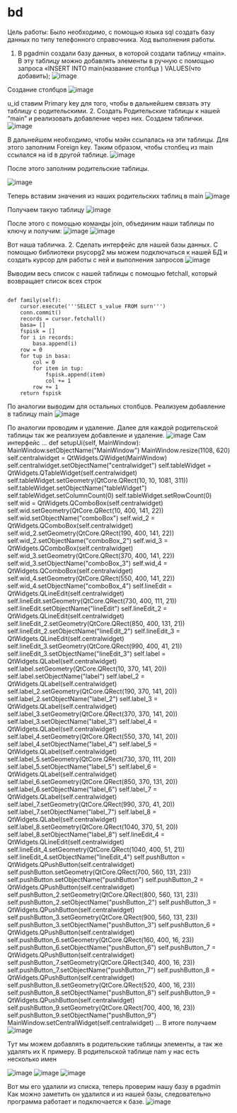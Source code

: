 # bd
Цель работы:
Было необходимо, с помощью языка sql создать базу данных по типу телефонного справочника.
Ход выполнения работы.
1.	В pgadmin создали базу данных, в которой создали таблицу «main». В эту таблицу можно добавлять элементы в ручную с помощью запроса «INSERT INTO main(название столбца ) VALUES(что добавить);
![image](https://user-images.githubusercontent.com/57058926/132247360-70d9ef62-e6ac-467e-ae90-d02314ad8748.png)

 
Создание столбцов
 ![image](https://user-images.githubusercontent.com/57058926/132247362-76f21455-238b-41e7-9e32-9e8801df2013.png)

u_id ставим Primary key для того, чтобы в дальнейшем связать эту таблицу с родительскими.
2.	Создать Родительские таблицы к нашей “main” и реализовать добавление через них.
Создаем таблички.
 ![image](https://user-images.githubusercontent.com/57058926/132247364-9682ee37-39a3-43d1-bc7d-388f520b3fe7.png)

В дальнейшем необходимо, чтобы мэйн ссылалась на эти таблицы. Для этого заполним Foreign key. Таким образом, чтобы столбец из main ссылался на id в другой таблице.
 ![image](https://user-images.githubusercontent.com/57058926/132247369-ae8f71aa-5311-489c-9890-2be16338881a.png)

После этого заполним родительские таблицы.
 
![image](https://user-images.githubusercontent.com/57058926/132247378-568b2c5e-8eb2-4ae6-83ef-714fb229e438.png)

Теперь вставим значения из наших родительских таблиц в main 
![image](https://user-images.githubusercontent.com/57058926/132247393-c03fecf9-c0b4-409e-bfe8-c46da342b528.png)

Получаем такую таблицу
 ![image](https://user-images.githubusercontent.com/57058926/132247395-74159987-f7dc-434c-b9c7-67bbaeea4d22.png)

После этого с помощью команды join, объединим наши таблицы по ключу и получим: 
  ![image](https://user-images.githubusercontent.com/57058926/132247400-f952c66c-32ca-4402-8d36-5bc6026856a0.png)
![image](https://user-images.githubusercontent.com/57058926/132247404-f350a332-465c-410c-a5a7-7e1c995e6a21.png)

 
Вот наша табличка. 
2. Сделать интерфейс для нашей базы данных.
С помощью библиотеки psycopg2 мы можем подключаться к нашей БД и создать курсор для работы с ней и выполнения запросов
 ![image](https://user-images.githubusercontent.com/57058926/132247406-5a459b64-8104-472e-9853-7c01cfe961c1.png)

Выводим весь список с нашей таблицы с помощью fetchall, который возвращает список всех строк 
```

def family(self):
    cursor.execute('''SELECT s_value FROM surn''')
    conn.commit()
    records = cursor.fetchall()
    basa= []
    fspisk = []
    for i in records:
        basa.append(i)
    row = 0
    for tup in basa:
        col = 0
        for item in tup:
            fspisk.append(item)
            col += 1
        row += 1
    return fspisk

```
По аналогии выводим для остальных столбцов.
Реализуем добавление в таблицу main
 ![image](https://user-images.githubusercontent.com/57058926/132247426-c98e5678-125d-4db2-a7cd-cf860ebef28c.png)

По аналогии проводим и удаление.
Далее для каждой родительской таблицы так же реализуем добавление и удаление.
 ![image](https://user-images.githubusercontent.com/57058926/132247429-669e9770-e2a5-4bef-bc63-9983513961d8.png)
Сам интерфейс
...
  def setupUi(self, MainWindow):
          MainWindow.setObjectName("MainWindow")
          MainWindow.resize(1108, 620)
          self.centralwidget = QtWidgets.QWidget(MainWindow)
          self.centralwidget.setObjectName("centralwidget")
          self.tableWidget = QtWidgets.QTableWidget(self.centralwidget)
          self.tableWidget.setGeometry(QtCore.QRect(10, 10, 1081, 311))
          self.tableWidget.setObjectName("tableWidget")
          self.tableWidget.setColumnCount(0)
          self.tableWidget.setRowCount(0)
          self.wid = QtWidgets.QComboBox(self.centralwidget)
          self.wid.setGeometry(QtCore.QRect(10, 400, 141, 22))
          self.wid.setObjectName("comboBox")
          self.wid_2 = QtWidgets.QComboBox(self.centralwidget)
          self.wid_2.setGeometry(QtCore.QRect(190, 400, 141, 22))
          self.wid_2.setObjectName("comboBox_2")
          self.wid_3 = QtWidgets.QComboBox(self.centralwidget)
          self.wid_3.setGeometry(QtCore.QRect(370, 400, 141, 22))
          self.wid_3.setObjectName("comboBox_3")
          self.wid_4 = QtWidgets.QComboBox(self.centralwidget)
          self.wid_4.setGeometry(QtCore.QRect(550, 400, 141, 22))
          self.wid_4.setObjectName("comboBox_4")
          self.lineEdit = QtWidgets.QLineEdit(self.centralwidget)
          self.lineEdit.setGeometry(QtCore.QRect(730, 400, 111, 21))
          self.lineEdit.setObjectName("lineEdit")
          self.lineEdit_2 = QtWidgets.QLineEdit(self.centralwidget)
          self.lineEdit_2.setGeometry(QtCore.QRect(850, 400, 131, 21))
          self.lineEdit_2.setObjectName("lineEdit_2")
          self.lineEdit_3 = QtWidgets.QLineEdit(self.centralwidget)
          self.lineEdit_3.setGeometry(QtCore.QRect(990, 400, 41, 21))
          self.lineEdit_3.setObjectName("lineEdit_3")
          self.label = QtWidgets.QLabel(self.centralwidget)
          self.label.setGeometry(QtCore.QRect(10, 370, 141, 20))
          self.label.setObjectName("label")
          self.label_2 = QtWidgets.QLabel(self.centralwidget)
          self.label_2.setGeometry(QtCore.QRect(190, 370, 141, 20))
          self.label_2.setObjectName("label_2")
          self.label_3 = QtWidgets.QLabel(self.centralwidget)
          self.label_3.setGeometry(QtCore.QRect(370, 370, 141, 20))
          self.label_3.setObjectName("label_3")
          self.label_4 = QtWidgets.QLabel(self.centralwidget)
          self.label_4.setGeometry(QtCore.QRect(550, 370, 141, 20))
          self.label_4.setObjectName("label_4")
          self.label_5 = QtWidgets.QLabel(self.centralwidget)
          self.label_5.setGeometry(QtCore.QRect(730, 370, 111, 20))
          self.label_5.setObjectName("label_5")
          self.label_6 = QtWidgets.QLabel(self.centralwidget)
          self.label_6.setGeometry(QtCore.QRect(850, 370, 131, 20))
          self.label_6.setObjectName("label_6")
          self.label_7 = QtWidgets.QLabel(self.centralwidget)
          self.label_7.setGeometry(QtCore.QRect(990, 370, 41, 20))
          self.label_7.setObjectName("label_7")
          self.label_8 = QtWidgets.QLabel(self.centralwidget)
          self.label_8.setGeometry(QtCore.QRect(1040, 370, 51, 20))
          self.label_8.setObjectName("label_8")
          self.lineEdit_4 = QtWidgets.QLineEdit(self.centralwidget)
          self.lineEdit_4.setGeometry(QtCore.QRect(1040, 400, 51, 21))
          self.lineEdit_4.setObjectName("lineEdit_4")
          self.pushButton = QtWidgets.QPushButton(self.centralwidget)
          self.pushButton.setGeometry(QtCore.QRect(700, 560, 131, 23))
          self.pushButton.setObjectName("pushButton")
          self.pushButton_2 = QtWidgets.QPushButton(self.centralwidget)
          self.pushButton_2.setGeometry(QtCore.QRect(800, 560, 131, 23))
          self.pushButton_2.setObjectName("pushButton_2")
          self.pushButton_3 = QtWidgets.QPushButton(self.centralwidget)
          self.pushButton_3.setGeometry(QtCore.QRect(900, 560, 131, 23))
          self.pushButton_3.setObjectName("pushButton_3")
          self.pushButton_6 = QtWidgets.QPushButton(self.centralwidget)
          self.pushButton_6.setGeometry(QtCore.QRect(160, 400, 16, 23))
          self.pushButton_6.setObjectName("pushButton_6")
          self.pushButton_7 = QtWidgets.QPushButton(self.centralwidget)
          self.pushButton_7.setGeometry(QtCore.QRect(340, 400, 16, 23))
          self.pushButton_7.setObjectName("pushButton_7")
          self.pushButton_8 = QtWidgets.QPushButton(self.centralwidget)
          self.pushButton_8.setGeometry(QtCore.QRect(520, 400, 16, 23))
          self.pushButton_8.setObjectName("pushButton_8")
          self.pushButton_9 = QtWidgets.QPushButton(self.centralwidget)
          self.pushButton_9.setGeometry(QtCore.QRect(700, 400, 16, 23))
          self.pushButton_9.setObjectName("pushButton_9")
          MainWindow.setCentralWidget(self.centralwidget)
      ...
В итоге получаем 
 ![image](https://user-images.githubusercontent.com/57058926/132247440-f1f631d9-878a-4dbd-af42-830d0bd21817.png)

Тут мы можем добавлять в родительские таблицы элементы, а так же удалять их
К примеру.
В родительской таблице nam у нас есть несколько имен
 
 ![image](https://user-images.githubusercontent.com/57058926/132247449-eb5fab71-e707-4312-b825-b7204341abd3.png)
![image](https://user-images.githubusercontent.com/57058926/132247452-e9905a16-4588-43d9-9f60-b849e7a8d624.png)
![image](https://user-images.githubusercontent.com/57058926/132247457-dbfeda87-f5b1-42ed-b26e-4c5fb8f50a30.png)

 
Вот мы его удалили из списка, теперь проверим нашу базу в pgadmin
Как можно заметить он удалился и из нашей базы, следовательно программа работает и подключается к базе.
![image](https://user-images.githubusercontent.com/57058926/132247459-3ccab479-89ee-4d6f-b536-4a11491218e2.png)
 


